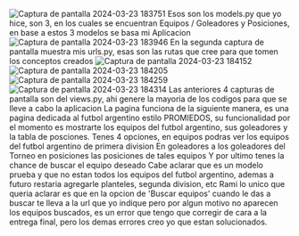 ![Captura de pantalla 2024-03-23 183751](https://github.com/JuanArcidiacono03/50215---Clase-21-preentrega-/assets/160192040/e4184327-0a62-46c7-bfb8-7eec2f815b34)
Esos son los models.py que yo hice, son 3, en los cuales se encuentran Equipos / Goleadores y Posiciones, en base a estos 3 modelos se basa mi Aplicacion 
![Captura de pantalla 2024-03-23 183946](https://github.com/JuanArcidiacono03/50215---Clase-21-preentrega-/assets/160192040/f3c739be-d421-4cc8-8939-772bf36e6c5f)
En la segunda captura de pantalla muestra mis urls.py, esas son las rutas que cree para que tomen los conceptos creados 
![Captura de pantalla 2024-03-23 184152](https://github.com/JuanArcidiacono03/50215---Clase-21-preentrega-/assets/160192040/839b4163-cb29-4845-aa21-d3728020236c)
![Captura de pantalla 2024-03-23 184205](https://github.com/JuanArcidiacono03/50215---Clase-21-preentrega-/assets/160192040/082ddbee-fe7b-42e8-9418-e783ff24f9ce)
![Captura de pantalla 2024-03-23 184259](https://github.com/JuanArcidiacono03/50215---Clase-21-preentrega-/assets/160192040/735dbcc7-ca83-4071-9a17-38850b769d66)
![Captura de pantalla 2024-03-23 184314](https://github.com/JuanArcidiacono03/50215---Clase-21-preentrega-/assets/160192040/55376760-0544-4ead-84db-1715e98105b9)
Las anteriores 4 capturas de pantalla son del views.py, ahi genere la mayoria de los codigos para que se lleve a cabo la aplicacion 
La pagina funciona de la siguiente manera, es una pagina dedicada al futbol argentino estilo PROMIEDOS, su funcionalidad por el momento es mostrarte los equipos del futbol argentino, sus goleadores y la tabla de posciones.
Tenes 4 opciones, en equipos podras ver los equipos del futbol argentino de primera division
En goleadores a los goleadores del Torneo
en posiciones las posiciones de tales equipos
Y por ultimo tenes la chance de buscar el equipo deseado
Cabe aclarar que es un modelo prueba y que no estan todos los equipos del futbol argentino, ademas a futuro restaria agregarle planteles, segunda division, etc 
Rami lo unico que queria aclarar es que en la opcion de 'Buscar equipos' cuando le das a buscar te lleva a la url que yo indique pero por algun motivo no aparecen los equipos buscados,
es un error que tengo que corregir de cara a la entrega final, pero los demas errores creo yo que estan solucionados. 
